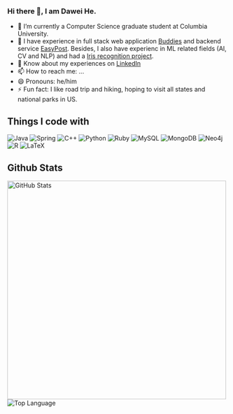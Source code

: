 ### Hi there 👋, I am Dawei He.


- 🌱 I’m currently a Computer Science graduate student at Columbia University.
- 🔭 I have experience in full stack web application [Buddies](https://github.com/DavidHo666/Buddies) and backend service [EasyPost](https://github.com/DavidHo666/w4156pj.git). Besides, I also have experienc in ML related fields (AI, CV and NLP) and had a [Iris recognition project](https://github.com/DavidHo666/GR5293-Group-Project).
- 📄 Know about my experiences on [LinkedIn](https://www.linkedin.com/in/dawei-he/)
- 📫 How to reach me: ...
- 😄 Pronouns: he/him
- ⚡ Fun fact: I like road trip and hiking, hoping to visit all states and national parks in US.

## Things I code with
![Java](https://img.shields.io/badge/Java-ED8B00?style=for-the-badge&logo=java&logoColor=white)
![Spring](https://img.shields.io/badge/Spring-6DB33F?style=for-the-badge&logo=spring&logoColor=white)
![C++](https://img.shields.io/badge/c++-%2300599C.svg?style=for-the-badge&logo=c%2B%2B&logoColor=white)
![Python](https://img.shields.io/badge/python-3670A0?style=for-the-badge&logo=python&logoColor=ffdd54)
![Ruby](https://img.shields.io/badge/ruby-%23CC342D.svg?style=for-the-badge&logo=ruby&logoColor=white)
![MySQL](https://img.shields.io/badge/MySQL-005C84?style=for-the-badge&logo=mysql&logoColor=white)
![MongoDB](https://img.shields.io/badge/MongoDB-4EA94B?style=for-the-badge&logo=mongodb&logoColor=white)
![Neo4j](https://img.shields.io/badge/Neo4j-018bff?style=for-the-badge&logo=neo4j&logoColor=white)
![R](https://img.shields.io/badge/R-276DC3?style=for-the-badge&logo=r&logoColor=white)
![LaTeX](https://img.shields.io/badge/latex-%23008080.svg?style=for-the-badge&logo=latex&logoColor=white)

## Github Stats

<img width="500px"  alt="GitHub Stats" src="https://github-readme-stats.vercel.app/api?username=DavidHo666&count_private=true&show_icons=true"/>

<img alt = "Top Language" src="https://github-readme-stats.vercel.app/api/top-langs/?username=DavidHo666&hide=html,&hide_border=true&title_color=5391FE&text_color=555"/>
